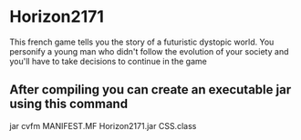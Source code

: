 # Horizon2171

This french game tells you the story of a futuristic dystopic world. You personify a young man who didn't follow the evolution of your society and you'll have to take decisions to continue in the game 


## After compiling you can create an executable jar using this command

jar cvfm MANIFEST.MF Horizon2171.jar CSS.class 
